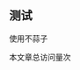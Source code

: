 ## 测试
使用不蒜子

<span id="busuanzi_container_site_pv">本文章总访问量<span id="busuanzi_value_site_pv"></span>次</span>